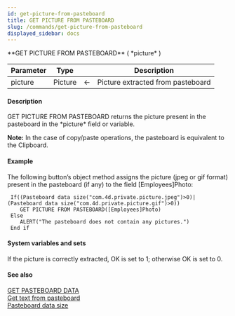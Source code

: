 ```yaml
---
id: get-picture-from-pasteboard
title: GET PICTURE FROM PASTEBOARD
slug: /commands/get-picture-from-pasteboard
displayed_sidebar: docs
---
```


<!--REF #_command_.GET PICTURE FROM PASTEBOARD.Syntax-->**GET PICTURE FROM PASTEBOARD** ( *picture* )<!-- END REF-->
<!--REF #_command_.GET PICTURE FROM PASTEBOARD.Params-->
| Parameter | Type |  | Description |
| --- | --- | --- | --- |
| picture | Picture | &#8592; | Picture extracted from pasteboard |

<!-- END REF-->

#### Description 

<!--REF #_command_.GET PICTURE FROM PASTEBOARD.Summary-->GET PICTURE FROM PASTEBOARD returns the picture present in the pasteboard in the *picture* field or variable.<!-- END REF-->

**Note:** In the case of copy/paste operations, the pasteboard is equivalent to the Clipboard.

#### Example 

The following button’s object method assigns the picture (jpeg or gif format) present in the pasteboard (if any) to the field \[Employees\]Photo:

```4d
 If((Pasteboard data size("com.4d.private.picture.jpeg")>0)|(Pasteboard data size("com.4d.private.picture.gif")>0))
    GET PICTURE FROM PASTEBOARD([Employees]Photo)
 Else
    ALERT("The pasteboard does not contain any pictures.")
 End if
```

#### System variables and sets 

If the picture is correctly extracted, OK is set to 1; otherwise OK is set to 0.

#### See also 

[GET PASTEBOARD DATA](get-pasteboard-data.md)  
[Get text from pasteboard](get-text-from-pasteboard.md)  
[Pasteboard data size](pasteboard-data-size.md)  